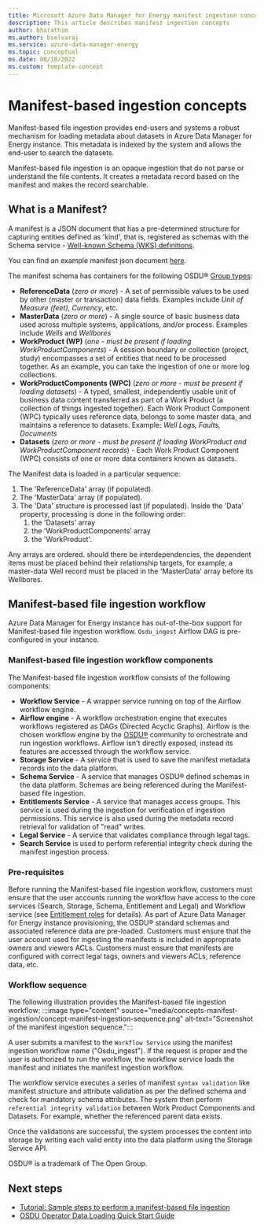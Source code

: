 ```yaml
---
title: Microsoft Azure Data Manager for Energy manifest ingestion concepts
description: This article describes manifest ingestion concepts
author: bharathim
ms.author: bselvaraj
ms.service: azure-data-manager-energy
ms.topic: conceptual
ms.date: 08/18/2022
ms.custom: template-concept
---
```


# Manifest-based ingestion concepts
Manifest-based file ingestion provides end-users and systems a robust mechanism for loading metadata about datasets in Azure Data Manager for Energy instance. This metadata is indexed by the system and allows the end-user to search the datasets.

Manifest-based file ingestion is an opaque ingestion that do not parse or understand the file contents. It creates a metadata record based on the manifest and makes the record searchable.


## What is a Manifest?
A manifest is a JSON document that has a pre-determined structure for capturing entities defined as 'kind', that is, registered as schemas with the Schema service - [Well-known Schema (WKS) definitions](https://community.opengroup.org/osdu/data/data-definitions/-/blob/master/E-R/README.md#manifest-schemas). 

You can find an example manifest json document [here](https://community.opengroup.org/osdu/data/data-definitions/-/tree/master/Examples/manifest#manifest-example).

The manifest schema has containers for the following OSDU&reg; [Group types](https://community.opengroup.org/osdu/data/data-definitions/-/blob/master/Guides/Chapters/02-GroupType.md#2-group-type):

* **ReferenceData** (*zero or more*) - A set of permissible values to be used by other (master or transaction) data fields. Examples include *Unit of Measure (feet)*, *Currency*, etc.
* **MasterData** (*zero or more*) - A single source of basic business data used across multiple systems, applications, and/or process. Examples include *Wells* and *Wellbores*
* **WorkProduct (WP)** (*one - must be present if loading WorkProductComponents*) - A session boundary or collection (project, study) encompasses a set of entities that need to be processed together. As an example, you can take the ingestion of one or more log collections.
* **WorkProductComponents (WPC)** (*zero or more - must be present if loading datasets*) - A typed, smallest, independently usable unit of business data content transferred as part of a Work Product (a collection of things ingested together). Each Work Product Component (WPC) typically uses reference data, belongs to some master data, and maintains a reference to datasets. Example: *Well Logs, Faults, Documents*
* **Datasets** (*zero or more - must be present if loading WorkProduct and WorkProductComponent records*) - Each Work Product Component (WPC) consists of one or more data containers known as datasets.

The Manifest data is loaded in a particular sequence:
1. The 'ReferenceData' array (if populated). 
2. The 'MasterData' array (if populated). 
3. The 'Data' structure is processed last (if populated). Inside the 'Data' property, processing is done in the following order:
   1. the 'Datasets' array
   2. the 'WorkProductComponents' array
   3. the 'WorkProduct'. 

Any arrays are ordered. should there be interdependencies, the dependent items must be placed behind their relationship targets, for example, a master-data Well record must be placed in the 'MasterData' array before its Wellbores.

## Manifest-based file ingestion workflow

Azure Data Manager for Energy instance has out-of-the-box support for Manifest-based file ingestion workflow. `Osdu_ingest` Airflow DAG is pre-configured in your instance.

### Manifest-based file ingestion workflow components
The Manifest-based file ingestion workflow consists of the following components:
* **Workflow Service** - A wrapper service running on top of the Airflow workflow engine. 
* **Airflow engine** - A workflow orchestration engine that executes workflows registered as DAGs (Directed Acyclic Graphs). Airflow is the chosen workflow engine by the [OSDU&reg;](https://osduforum.org/) community to orchestrate and run ingestion workflows. Airflow isn't directly exposed, instead its features are accessed through the workflow service.
* **Storage Service** - A service that is used to save the manifest metadata records into the data platform.
* **Schema Service** - A service that manages OSDU&reg; defined schemas in the data platform. Schemas are being referenced during the Manifest-based file ingestion. 
* **Entitlements Service** - A service that manages access groups. This service is used during the ingestion for verification of ingestion permissions. This service is also used during the metadata record retrieval for validation of "read" writes.  
* **Legal Service** - A service that validates compliance through legal tags.
* **Search Service** is used to perform referential integrity check during the manifest ingestion process.

### Pre-requisites
Before running the Manifest-based file ingestion workflow, customers must ensure that the user accounts running the workflow have access to the core services (Search, Storage, Schema, Entitlement and Legal) and Workflow service (see [Entitlement roles](https://community.opengroup.org/osdu/platform/deployment-and-operations/infra-azure-provisioning/-/blob/master/docs/osdu-entitlement-roles.md) for details). As part of Azure Data Manager for Energy instance provisioning, the OSDU&reg; standard schemas and associated reference data are pre-loaded. Customers must ensure that the user account used for ingesting the manifests is included in appropriate owners and viewers ACLs. Customers must ensure that manifests are configured with correct legal tags, owners and viewers ACLs, reference data, etc.

### Workflow sequence
The following illustration provides the Manifest-based file ingestion workflow:
    :::image type="content" source="media/concepts-manifest-ingestion/concept-manifest-ingestion-sequence.png" alt-text="Screenshot of the manifest ingestion sequence.":::

A user submits a manifest to the `Workflow Service` using the manifest ingestion workflow name ("Osdu_ingest"). If the request is proper and the user is authorized to run the workflow, the workflow service loads the manifest and initiates the manifest ingestion workflow.

The workflow service executes a series of manifest `syntax validation` like manifest structure and attribute validation as per the defined schema and check for mandatory schema attributes. The system then perform `referential integrity validation` between Work Product Components and Datasets. For example, whether the referenced parent data exists. 

Once the validations are successful, the system processes the content into storage by writing each valid entity into the data platform using the Storage Service API. 

OSDU&reg; is a trademark of The Open Group.

## Next steps
- [Tutorial: Sample steps to perform a manifest-based file ingestion](tutorial-manifest-ingestion.md)
- [OSDU Operator Data Loading Quick Start Guide](https://community.opengroup.org/groups/osdu/platform/data-flow/data-loading/-/wikis/home#osdu-operator-data-loading-quick-start-guide)
